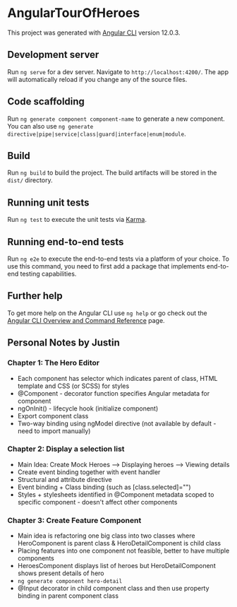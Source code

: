 # AngularTourOfHeroes

This project was generated with [Angular CLI](https://github.com/angular/angular-cli) version 12.0.3.

## Development server

Run `ng serve` for a dev server. Navigate to `http://localhost:4200/`. The app will automatically reload if you change any of the source files.

## Code scaffolding

Run `ng generate component component-name` to generate a new component. You can also use `ng generate directive|pipe|service|class|guard|interface|enum|module`.

## Build

Run `ng build` to build the project. The build artifacts will be stored in the `dist/` directory.

## Running unit tests

Run `ng test` to execute the unit tests via [Karma](https://karma-runner.github.io).

## Running end-to-end tests

Run `ng e2e` to execute the end-to-end tests via a platform of your choice. To use this command, you need to first add a package that implements end-to-end testing capabilities.

## Further help

To get more help on the Angular CLI use `ng help` or go check out the [Angular CLI Overview and Command Reference](https://angular.io/cli) page.

## Personal Notes by Justin

### Chapter 1: The Hero Editor

- Each component has selector which indicates parent of class, HTML template and CSS (or SCSS) for styles
- @Component - decorator function specifies Angular metadata for component
- ngOnInit() - lifecycle hook (initialize component)
- Export component class 
- Two-way binding using ngModel directive (not available by default - need to import manually)

### Chapter 2: Display a selection list

- Main Idea: Create Mock Heroes --> Displaying heroes --> Viewing details
- Create event binding together with event handler
- Structural and attribute directive
- Event binding + Class binding (such as [class.selected]="<condition>")
- Styles + stylesheets identified in @Component metadata scoped to specific component - doesn't affect other components

### Chapter 3: Create Feature Component
- Main idea is refactoring one big class into two classes where HeroComponent is parent class & HeroDetailComponent is child class
- Placing features into one component not feasible, better to have multiple components
- HeroesComponent displays list of heroes but HeroDetailComponent shows present details of hero
- `ng generate component hero-detail`
- @Input decorator in child component class and then use property binding in parent component class